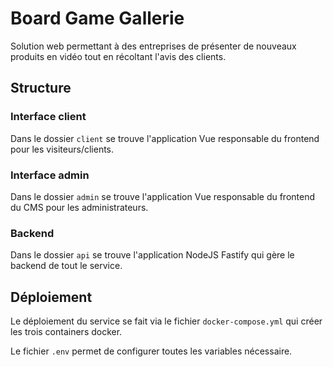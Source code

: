 # Board Game Gallerie

Solution web permettant à des entreprises de présenter de nouveaux produits en vidéo tout en récoltant l'avis des clients.

## Structure

### Interface client

Dans le dossier `client` se trouve l'application Vue responsable du frontend pour les visiteurs/clients.

### Interface admin

Dans le dossier `admin` se trouve l'application Vue responsable du frontend du CMS pour les administrateurs.

### Backend

Dans le dossier `api` se trouve l'application NodeJS Fastify qui gère le backend de tout le service.

## Déploiement

Le déploiement du service se fait via le fichier `docker-compose.yml` qui créer les trois containers docker.

Le fichier `.env` permet de configurer toutes les variables nécessaire. 